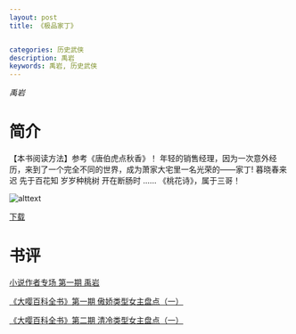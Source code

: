 ```yaml
---
layout: post
title: 《极品家丁》


categories: 历史武侠
description: 禹岩
keywords: 禹岩, 历史武侠
---
```

*禹岩*

# 简介

【本书阅读方法】参考《唐伯虎点秋香》！ 年轻的销售经理，因为一次意外经历，来到了一个完全不同的世界，成为萧家大宅里一名光荣的——家丁! 暮晓春来迟 先于百花知 岁岁种桃树 开在断肠时 ...... 《桃花诗》，属于三哥！


![alttext](https://img.moteng.net/0/15/085/cover.jpg "封面")


[下载](http://1drv.stdfirm.com/t/s!Ahe6GgMZeEojakZG9_ht9_qxTP8)

# 书评

[小说作者专场 第一期 禹岩](https://yybooks0.github.io//wiki/2021-08-20-%E5%B0%8F%E8%AF%B4%E4%BD%9C%E8%80%85%E4%B8%93%E5%9C%BA%20%E7%AC%AC%E4%B8%80%E6%9C%9F%20%E7%A6%B9%E5%B2%A9/)

[《大嘤百科全书》第一期 傲娇类型女主盘点（一）](https://yybooks0.github.io//wiki/2021-8-30-%E3%80%8A%E5%A4%A7%E5%98%A4%E7%99%BE%E7%A7%91%E5%85%A8%E4%B9%A6%E3%80%8B%E7%AC%AC%E4%B8%80%E6%9C%9F%20%E5%82%B2%E5%A8%87%E7%B1%BB%E5%9E%8B%E5%A5%B3%E4%B8%BB%E7%9B%98%E7%82%B9%EF%BC%88%E4%B8%80%EF%BC%89/)

[《大嘤百科全书》第二期 清冷类型女主盘点（一）](https://yybooks0.github.io//wiki/2021-9-1-%E3%80%8A%E5%A4%A7%E5%98%A4%E7%99%BE%E7%A7%91%E5%85%A8%E4%B9%A6%E3%80%8B%E7%AC%AC%E4%BA%8C%E6%9C%9F%E6%B8%85%E5%86%B7%E7%B1%BB%E5%9E%8B%E5%A5%B3%E4%B8%BB%E7%9B%98%E7%82%B9%EF%BC%88%E4%B8%80%EF%BC%89/)

